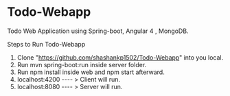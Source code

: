 # Todo-Webapp
Todo Web Application using Spring-boot, Angular 4 , MongoDB.


Steps to Run Todo-Webapp

1. Clone "https://github.com/shashankp1502/Todo-Webapp" into you local.
2. Run mvn spring-boot:run inside server folder.
3. Run npm install inside web and npm start afterward.
4. localhost:4200 ---- > Client will run.
5. localhost:8080 ---- > Server will run.
